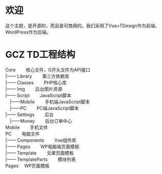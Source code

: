# 欢迎

<p>
这个主题，是开源的，而且是可商用的。我们采用了Vue+TDesign作为前端、WordPress作为后端。
</p>


# GCZ TD工程结构
<p>
Core&emsp;&emsp;                 核心文件，G开头文件为API接口<br>
|—— Library&emsp;&emsp;             第三方依赖库<br>
|—— Classes&emsp;&emsp;             PHP核心库<br>
|—— Img&emsp;&emsp;                 后台图片资源<br>
|—— Script&emsp;&emsp;              JavaScript脚本<br>
&emsp;|——Mobile&emsp;&emsp;               手机端JavaScript脚本<br>
&emsp;|——PC&emsp;&emsp;                   PC端JavaScript脚本<br>
|—— Settings&emsp;&emsp;            后台<br>
&emsp;|——Money&emsp;&emsp;                后台订单中心<br>
Mobile&emsp;&emsp;              手机文件<br>
PC&emsp;&emsp;                  电脑文件<br>
|—— Components&emsp;&emsp;          Vue组件库<br>
|—— Pages&emsp;&emsp;               WP电脑端页面模板<br>
|—— Template&emsp;&emsp;            文章页面模板<br>
|—— TemplateParts&emsp;&emsp;       模块列表<br>
Pages&emsp;               WP页面模板<br>
</p>